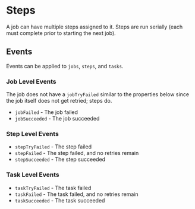# Steps #

A job can have multiple steps assigned to it.  Steps are run serially (each must complete prior to starting the next job).

## Events ##

Events can be applied to `jobs`, `steps`, and `tasks`.

### Job Level Events ###

The job does not have a `jobTryFailed` similar to the properties below since the job itself does not get retried; steps do.

* `jobFailed` - The job failed
* `jobSucceeded` - The job succeeded

### Step Level Events ###

* `stepTryFailed` - The step failed
* `stepFailed` - The step failed, and no retries remain
* `stepSucceeded` - The step succeeded

### Task Level Events ###

* `taskTryFailed` - The task failed
* `taskFailed` - The task failed, and no retries remain
* `taskSucceeded` - The task succeeded
